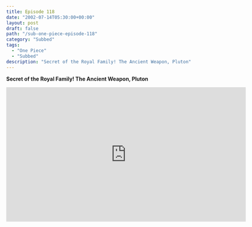 ```yaml
---
title: Episode 118
date: "2002-07-14T05:30:00+00:00"
layout: post
draft: false
path: "/sub-one-piece-episode-118"
category: "Subbed"
tags:
  - "One Piece"
  - "Subbed"
description: "Secret of the Royal Family! The Ancient Weapon, Pluton"
---
```


**Secret of the Royal Family! The Ancient Weapon, Pluton**

<iframe width="640" height="360" src="https://www.rapidvideo.com/e/FXOREUEQIT" frameborder="0" marginwidth=0 marginheight=0 scrolling=no allowfullscreen></iframe>

